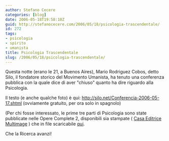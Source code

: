 ```yaml
---
author: Stefano Cecere
categories: [blog]
date: 2006-05-18T19:58:10Z
guid: http://stefanocecere.com/2006/05/18/psicologia-trascendentale/
id: 272
tags:
- psicologia
- spirito
- umanista
title: Psicologia Trascendentale
slug: /2006/05/18/psicologia-trascendentale/
---
```


<img src='/wp-content/PsicologiaIV3thumb.jpg' alt='' align='left' />Questa notte (erano le 21, a Buenos Aires), Mario Rodriguez Cobos, detto Silo, il fondatore storico del Movimento Umanista, ha tenuto una conferenza pubblica con la quale dice di aver "chiuso" quanto ha dire riguardo alla Psicologia.

Il testo (e anche qualche foto) è qui: <http://silo.net/Conferencia-2006-05-17.shtml> (ovviamente gratuito, per ora solo in spagnolo)

(Per chi fosse interessato, le prime tre parti di Psicologia sono state pubblicate nelle Opere Complete 2, disponibili sia stampate ( [Casa Editrice Multimage](http://www.multimage.org) ) che in file scaricabile [qui](http://silo.net/ReferenceMaterials.shtml).

Che la Ricerca avanzi!